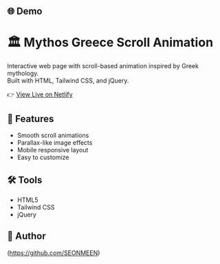 ## 🌐 Demo
# 🏛️ Mythos Greece Scroll Animation

Interactive web page with scroll-based animation inspired by Greek mythology.  
Built with HTML, Tailwind CSS, and jQuery.

👉 [View Live on Netlify](https://mythosgreece.netlify.app/)

## 🚀 Features

- Smooth scroll animations
- Parallax-like image effects
- Mobile responsive layout
- Easy to customize

## 🛠️ Tools

- HTML5
- Tailwind CSS
- jQuery

## 👤 Author

(https://github.com/SEONMEEN)
